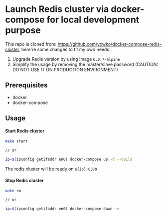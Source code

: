 # Launch Redis cluster via docker-compose for local development purpose

This repo is cloned from: https://github.com/yowko/docker-compose-redis-cluster, here're some changes to fit my own needs:
1. Upgrade Redis version by using image `6.0.7-alpine`
2. Simplify the usage by removing the master/slave password (CAUTION: DO NOT USE IT ON PRODUCTION ENVIRONMENT)

## Prerequisites
- docker
- docker-compose


## Usage
#### Start Redis cluster
```bash
make start

// or

ip=$(ipconfig getifaddr en0) docker-compose up -d --build
```
The redis cluster will be ready on `${ip}:6379`

#### Stop Redis cluster
```bash
make rm

// or

ip=$(ipconfig getifaddr en0) docker-compose down -v
```

